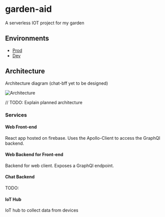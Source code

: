 # garden-aid
A serverless IOT project for my garden

## Environments
* [Prod](https://garden-aid-production.firebaseapp.com/)
* [Dev](https://garden-aid-dev.firebaseapp.com/)

## Architecture
Architecture diagram (chat-bff yet to be designed)

![Architecture](/docs/images/architecture.png)

// TODO: Explain planned architecture

### Services
#### Web Front-end
React app hosted on firebase.
Uses the Apollo-Client to access the GraphQl backend.

#### Web Backend for Front-end
Backend for web client. Exposes a GraphQl endpoint.

#### Chat Backend
TODO:

#### IoT Hub
IoT hub to collect data from devices
